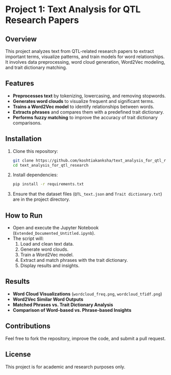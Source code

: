 # Project 1: Text Analysis for QTL Research Papers

## Overview
This project analyzes text from QTL-related research papers to extract important terms, visualize patterns, and train models for word relationships. It involves data preprocessing, word cloud generation, Word2Vec modeling, and trait dictionary matching.

## Features
- **Preprocesses text** by tokenizing, lowercasing, and removing stopwords.
- **Generates word clouds** to visualize frequent and significant terms.
- **Trains a Word2Vec model** to identify relationships between words.
- **Extracts phrases** and compares them with a predefined trait dictionary.
- **Performs fuzzy matching** to improve the accuracy of trait dictionary comparisons.

## Installation
1. Clone this repository:
   ```bash
   git clone https://github.com/koshtiakanksha/text_analysis_for_qtl_research.git
   cd text_analysis_for_qtl_research
   ```
2. Install dependencies:
   ```bash
   pip install -r requirements.txt
   ```
3. Ensure that the dataset files (`QTL_text.json` and `Trait dictionary.txt`) are in the project directory.

## How to Run
- Open and execute the Jupyter Notebook (`Extended_Documented_Untitled.ipynb`).
- The script will:
  1. Load and clean text data.
  2. Generate word clouds.
  3. Train a Word2Vec model.
  4. Extract and match phrases with the trait dictionary.
  5. Display results and insights.

## Results
- **Word Cloud Visualizations** (`wordcloud_freq.png`, `wordcloud_tfidf.png`)
- **Word2Vec Similar Word Outputs**
- **Matched Phrases vs. Trait Dictionary Analysis**
- **Comparison of Word-based vs. Phrase-based Insights**

## Contributions
Feel free to fork the repository, improve the code, and submit a pull request.

## License
This project is for academic and research purposes only.

